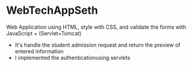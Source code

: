 # WebTechAppSeth
Web Application using HTML, style with CSS, and validate the forms with JavaScript + (Servlet+Tomcat)
- It's handle the student admission request and return the preview of entered information
- I implemented the authenticationusing servlets
